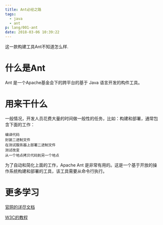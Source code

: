 ```yaml
---
title: Ant必经之路
tags:
  - java
  - ant
p: lang/001-ant
date: 2018-03-06 10:39:22
---
```

这一款构建工具Ant不知道怎么样.

# 什么是Ant
Ant 是一个Apache基金会下的跨平台的基于 Java 语言开发的构件工具。
# 用来干什么
一般情况，开发人员花费大量的时间做一般性的任务，比如：构建和部署，通常包含下面的工作：
```
编译代码
封装二进制文件
在测试服务器上部署二进制文件
测试改变
从一个地点拷贝代码到另一个地点
```
为了自动和简化上面的工作，Apache Ant 是非常有用的。这是一个基于开放的操作系统构建和部署的工具，该工具需要从命令行执行。

# 更多学习
[官网的详尽文档](http://ant.apache.org/manual/index.html)

[W3C的教程](https://www.w3cschool.cn/ant/3p7y1hwe.html)
